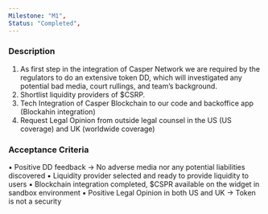 ```yaml
---
Milestone: "M1",
Status: "Completed",
---
```

<!--lang:en--> 
### Description

1. As first step in the integration of Casper Network we are required by the regulators to do an
extensive token DD, which will investigated any potential bad media, court rullings, and team’s
background.
2. Shortlist liquidity providers of $CSRP.
3. Tech Integration of Casper Blockchain to our code and backoffice app (Blockahin integration)
4. Request Legal Opinion from outside legal counsel in the US (US coverage) and UK (worldwide
coverage)

### Acceptance Criteria
▪ Positive DD feedback -> No adverse media nor any potential liabilities discovered
▪ Liquidity provider selected and ready to provide liquidity to users
▪ Blockchain integration completed, $CSPR available on the widget in sandbox environment
▪ Positive Legal Opinion in both US and UK -> Token is not a security

